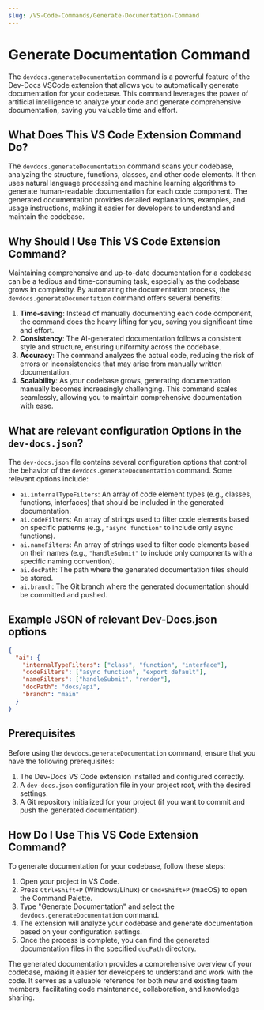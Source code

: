 ```yaml
---
slug: /VS-Code-Commands/Generate-Documentation-Command
---
```


# Generate Documentation Command

The `devdocs.generateDocumentation` command is a powerful feature of the Dev-Docs VSCode extension that allows you to automatically generate documentation for your codebase. This command leverages the power of artificial intelligence to analyze your code and generate comprehensive documentation, saving you valuable time and effort.

## What Does This VS Code Extension Command Do?

The `devdocs.generateDocumentation` command scans your codebase, analyzing the structure, functions, classes, and other code elements. It then uses natural language processing and machine learning algorithms to generate human-readable documentation for each code component. The generated documentation provides detailed explanations, examples, and usage instructions, making it easier for developers to understand and maintain the codebase.

## Why Should I Use This VS Code Extension Command?

Maintaining comprehensive and up-to-date documentation for a codebase can be a tedious and time-consuming task, especially as the codebase grows in complexity. By automating the documentation process, the `devdocs.generateDocumentation` command offers several benefits:

1. **Time-saving**: Instead of manually documenting each code component, the command does the heavy lifting for you, saving you significant time and effort.
2. **Consistency**: The AI-generated documentation follows a consistent style and structure, ensuring uniformity across the codebase.
3. **Accuracy**: The command analyzes the actual code, reducing the risk of errors or inconsistencies that may arise from manually written documentation.
4. **Scalability**: As your codebase grows, generating documentation manually becomes increasingly challenging. This command scales seamlessly, allowing you to maintain comprehensive documentation with ease.

## What are relevant configuration Options in the `dev-docs.json`?

The `dev-docs.json` file contains several configuration options that control the behavior of the `devdocs.generateDocumentation` command. Some relevant options include:

- `ai.internalTypeFilters`: An array of code element types (e.g., classes, functions, interfaces) that should be included in the generated documentation.
- `ai.codeFilters`: An array of strings used to filter code elements based on specific patterns (e.g., `"async function"` to include only async functions).
- `ai.nameFilters`: An array of strings used to filter code elements based on their names (e.g., `"handleSubmit"` to include only components with a specific naming convention).
- `ai.docPath`: The path where the generated documentation files should be stored.
- `ai.branch`: The Git branch where the generated documentation should be committed and pushed.

## Example JSON of relevant Dev-Docs.json options

```json
{
  "ai": {
    "internalTypeFilters": ["class", "function", "interface"],
    "codeFilters": ["async function", "export default"],
    "nameFilters": ["handleSubmit", "render"],
    "docPath": "docs/api",
    "branch": "main"
  }
}
```

## Prerequisites

Before using the `devdocs.generateDocumentation` command, ensure that you have the following prerequisites:

1. The Dev-Docs VS Code extension installed and configured correctly.
2. A `dev-docs.json` configuration file in your project root, with the desired settings.
3. A Git repository initialized for your project (if you want to commit and push the generated documentation).

## How Do I Use This VS Code Extension Command?

To generate documentation for your codebase, follow these steps:

1. Open your project in VS Code.
2. Press `Ctrl+Shift+P` (Windows/Linux) or `Cmd+Shift+P` (macOS) to open the Command Palette.
3. Type "Generate Documentation" and select the `devdocs.generateDocumentation` command.
4. The extension will analyze your codebase and generate documentation based on your configuration settings.
5. Once the process is complete, you can find the generated documentation files in the specified `docPath` directory.

The generated documentation provides a comprehensive overview of your codebase, making it easier for developers to understand and work with the code. It serves as a valuable reference for both new and existing team members, facilitating code maintenance, collaboration, and knowledge sharing.
  
  